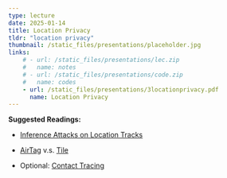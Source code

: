 ```yaml
---
type: lecture
date: 2025-01-14
title: Location Privacy 
tldr: "location privacy"
thumbnail: /static_files/presentations/placeholder.jpg
links: 
    # - url: /static_files/presentations/lec.zip
    #   name: notes
    # - url: /static_files/presentations/code.zip
    #   name: codes
    - url: /static_files/presentations/3locationprivacy.pdf
      name: Location Privacy
---
```

**Suggested Readings:**
- [Inference Attacks on Location Tracks](https://www.microsoft.com/en-us/research/publication/inference-attacks-location-tracks/)

- [AirTag](https://foundation.mozilla.org/en/privacynotincluded/apple-airtag/) v.s. [Tile](https://www.tile.com/en-us/blog/tile-vs-airtag)

- Optional: [Contact Tracing](https://github.com/DP-3T/documents/blob/master/DP3T%20White%20Paper.pdf)

